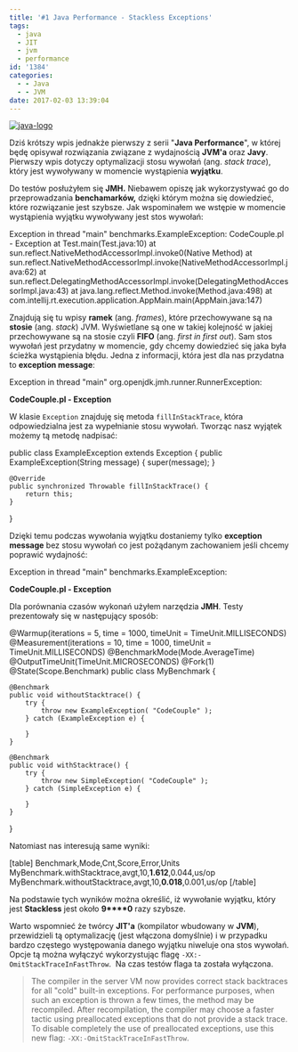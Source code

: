 ```yaml
---
title: '#1 Java Performance - Stackless Exceptions'
tags:
  - java
  - JIT
  - jvm
  - performance
id: '1384'
categories:
  - - Java
  - - JVM
date: 2017-02-03 13:39:04
---
```


[![java-logo](http://codecouple.pl/wp-content/uploads/2017/02/java-logo.png)](http://codecouple.pl/wp-content/uploads/2017/02/java-logo.png)

Dziś krótszy wpis jednakże pierwszy z serii "**Java Performance**", w której będę opisywał rozwiązania związane z wydajnością **JVM'a** oraz **Javy**. Pierwszy wpis dotyczy optymalizacji stosu wywołań (ang. _stack trace_), który jest wywoływany w momencie wystąpienia **wyjątku**.
<!-- more -->
Do testów posłużyłem się **JMH.** Niebawem opiszę jak wykorzystywać go do przeprowadzania **benchamarków,** dzięki którym można się dowiedzieć, które rozwiązanie jest szybsze. Jak wspominałem we wstępie w momencie wystąpienia wyjątku wywoływany jest stos wywołań:

Exception in thread "main" benchmarks.ExampleException: CodeCouple.pl - Exception
 at Test.main(Test.java:10)
 at sun.reflect.NativeMethodAccessorImpl.invoke0(Native Method)
 at sun.reflect.NativeMethodAccessorImpl.invoke(NativeMethodAccessorImpl.java:62)
 at sun.reflect.DelegatingMethodAccessorImpl.invoke(DelegatingMethodAccessorImpl.java:43)
 at java.lang.reflect.Method.invoke(Method.java:498)
 at com.intellij.rt.execution.application.AppMain.main(AppMain.java:147)

Znajdują się tu wpisy **ramek** (ang. _frames_), które przechowywane są na **stosie** (ang. _stack_) JVM. Wyświetlane są one w takiej kolejność w jakiej przechowywane są na stosie czyli **FIFO** (ang. _first in first out_). Sam stos wywołań jest przydatny w momencie, gdy chcemy dowiedzieć się jaka była ścieżka wystąpienia błędu. Jedna z informacji, która jest dla nas przydatna to **exception message**:

Exception in thread "main" org.openjdk.jmh.runner.RunnerException:

**CodeCouple.pl - Exception**

W klasie `Exception` znajduję się metoda `fillInStackTrace`, która odpowiedzialna jest za wypełnianie stosu wywołań. Tworząc nasz wyjątek możemy tą metodę nadpisać:

public class ExampleException extends Exception {
    public ExampleException(String message) {
        super(message);
    }

    @Override
    public synchronized Throwable fillInStackTrace() {
        return this;
    }
}

Dzięki temu podczas wywołania wyjątku dostaniemy tylko **exception** **message** bez stosu wywołań co jest pożądanym zachowaniem jeśli chcemy poprawić wydajność:

Exception in thread "main" benchmarks.ExampleException:

**CodeCouple.pl - Exception**

Dla porównania czasów wykonań użyłem narzędzia **JMH**. Testy prezentowały się w następujący sposób:

@Warmup(iterations = 5, time = 1000, timeUnit = TimeUnit.MILLISECONDS)
@Measurement(iterations = 10, time = 1000, timeUnit = TimeUnit.MILLISECONDS)
@BenchmarkMode(Mode.AverageTime)
@OutputTimeUnit(TimeUnit.MICROSECONDS)
@Fork(1)
@State(Scope.Benchmark)
public class MyBenchmark {

    @Benchmark
    public void withoutStacktrace() {
        try {
            throw new ExampleException( "CodeCouple" );
        } catch (ExampleException e) {

        }
    }

    @Benchmark
    public void withStacktrace() {
        try {
            throw new SimpleException( "CodeCouple" );
        } catch (SimpleException e) {

        }
    }
}

Natomiast nas interesują same wyniki:

\[table\] Benchmark,Mode,Cnt,Score,Error,Units MyBenchmark.withStacktrace,avgt,10,**1.612**,0.044,us/op MyBenchmark.withoutStacktrace,avgt,10,**0.018**,0.001,us/op \[/table\]

Na podstawie tych wyników można określić, iż wywołanie wyjątku, który jest **Stackless** jest około **9****0** razy szybsze.

Warto wspomnieć że twórcy **JIT'a** (kompilator wbudowany w **JVM**), przewidzieli tą optymalizację (jest włączona domyślnie) i w przypadku bardzo częstego występowania danego wyjątku niweluje ona stos wywołań. Opcje tą można wyłączyć wykorzystując flagę `-XX:-OmitStackTraceInFastThrow`.  Na czas testów flaga ta została wyłączona.

> The compiler in the server VM now provides correct stack backtraces for all "cold" built-in exceptions. For performance purposes, when such an exception is thrown a few times, the method may be recompiled. After recompilation, the compiler may choose a faster tactic using preallocated exceptions that do not provide a stack trace. To disable completely the use of preallocated exceptions, use this new flag: `-XX:-OmitStackTraceInFastThrow`.